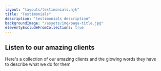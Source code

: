 ```yaml
---
layout: "layouts/testimonials.njk"
title: "Testimonials"
description: "testimonials description"
backgroundImage: "/assets/img/page-title.jpg"
eleventyExcludeFromCollections: true
---
```


## Listen to our amazing clients

Here's a collection of our amazing clients and the glowing words they have to describe what we do for them
